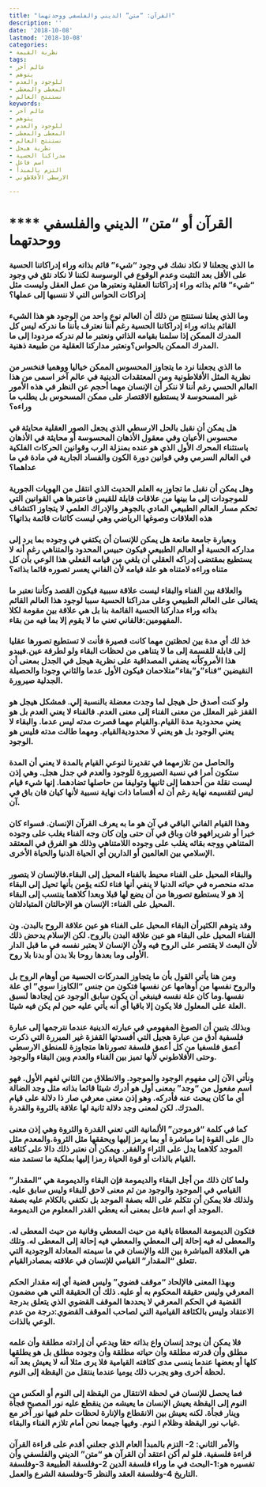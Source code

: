 ```yaml
---
title: "القرآن: “متن” الديني والفلسفي ووحدتهما"
description: ''
date: '2018-10-08'
lastmod: '2018-10-08'
categories:
- نظرية القيمة
tags:
- عالم آخر
- يتوهم
- للوجود والعدم
- المعطى والمعطى
- نستنتج العالم
keywords:
- عالم آخر
- يتوهم
- للوجود والعدم
- المعطى والمعطى
- نستنتج العالم
- نظرية هيجل
- مدراكنا الحسية
- اسم فاعل
- التزم بالمبدأ
- الارسطي الأفلاطوني

---
```

# **** **القرآن أو “متن” الديني والفلسفي ووحدتهما**

### ما الذي يجعلنا لا نكاد نشك في وجود “شيء” قائم بذاته وراء إدراكاتنا الحسية على الأقل بعد التثبت وعدم الوقوع في الوسوسة لكننا لا نكاد نثق في وجود “شيء” قائم بذاته وراء إدراكاتنا العقلية ونعتبرها من عمل العقل وليست مثل إدراكات الحواس التي لا ننسبها إلى عملها؟

### وما الذي يعلنا نستنتج من ذلك أن العالم نوع واحد من الوجود هو هذا الشيء القائم بذاته وراء إدراكاتنا الحسية رغم أننا نعترف بأننا ما ندركه ليس كل المدرك الممكن إذا سلمنا بقيامه الذاتي ونعتبر ما لم ندركه مردودا إلى ما المدرك الممكن بالحواس؟ونعتبر مداركنا العقلية من طبيعة ذهنية.

### ما الذي يجعلنا نرد ما يتجاوز المحسوس الممكن خياليا ووهميا فنخسر من نظرية المثل الأفلاطونية ومن المعتقدات الدينية في عالم آخر اسمى من هذا العالم الحسي رغم أننا لا ننكر أن الإنسان مهما أحجم عن النظر في هذه الأمور غير المسحوسة لا يستطيع الاقتصار على ممكن المسحوس بل يطلب ما وراءه؟

### هل يمكن أن نقبل بالحل الارسطي الذي يجعل الصور العقلية محايثة في محسوس الأعيان وفي معقول الأذهان المحسوسة أو محايثة في الأذهان باستثناء المحرك الأول الذي هو عنده بمنزلة الرب وقوانين الحركات الفلكية في العالم السرمي وفي قوانين دورة الكون والفساد الجارية في مادة في ما عداهما؟

### وهل يمكن أن نقبل ما تجاوز به العلم الحديث الذي انتقل من الهويات الجورية للموجودات إلى ما بينها من علاقات قابلة للقيس فاعتبرها هي القوانين التي تحكم مسار العالم الطبيعي المادي بالجوهر والإدراك العلمي لا يتجاوز اكتشاف هذه العلاقات وصوغها الرياضي وهي ليست كائنات قائمة بذاتها؟

### وبعبارة جامعة مانعة هل يمكن للإنسان أن يكتفي في وجوده بما يرد إلى مداركه الحسية أو العالم الطبيعي فيكون حبيس المحدود والمتناهي رغم أنه لا يستطيع بمقتضى إدراكه العقلي أن يلغي من قيامه الفعلي هذا الوعي بأن كل متناه وراءه لامتناه هو علة قيامه لأن الفاني يعسر تصوره قائما بذاته؟

### والعلاقة بين الفناء والبقاء ليست علاقة سببية فيكون القصد وكأننا نعتبر ما يتعالى على العالم الطبيعي وعلى مدراكنا الحسية سببا لوجود هذا العالم القائم بذاته وراء مداركنا الحسية القائمة بنا بل هي علاقة بين مقومة لكلا المفهومين:فالفاني تعني ما لا يقوم إلا بما فيه من بقاء.

### خذ لك أي مدة بين لحظتين مهما كانت قصيرة فأنت لا تستطيع تصورها عقليا إلى قابلة للقسمة إلى ما لا يتناهى من لحظات البقاء ولو لطرفة عين.فيبدو هذا الأمروكأنه يضفي المصداقية على نظرية هيجل في الجدل بمعنى أن النقيضين “فناء”و”بقاء”متلاحمان فيكون الأول عدما والثاني وجودا والحصيلة الجدلية صيرورة.

### ولو كنت أصدق حل هيجل لما وجدت معضلة بالنسبة إلي. فمشكل هيجل هو القفز غير المعلل من معنى الفناء إلى معنى العدم. فالفناء لا يعني العدم بل هو يعني محدودية مدة القيام.والقيام مهما قصرت مدته ليس عدما. والبقاء لا يعني الوجود بل هو يعني لا محدوديةالقيام. ومهما طالت مدته فليس هو الوجود.

### والحاصل من تلازمهما في تقديرنا لنوعي القيام بالمدة لا يعني أن المدة ستكون أمرا في نسبة الصيرورة للوجود والعدم في جدل هجل. وهي إذن ليست نقلة من أحدهما إلى ثانيها وتوليفا من حاصلها تضادهما. إنها شيء قيام ليس لتقسيمه نهاية رغم أن له أقساما ذات نهاية نسبية لأنها كيان فان باق في آن.

### وهذا القيام الفاني الباقي في آن هو ما به يعرف القرآن الإنسان. فسواء كان خيرا أو شريرافهو فان وباق في آن حتى وإن كان وجه الفناء يغلب على وجوده المتناهي ووجه بقائه يغلب على وجوده اللامتناهي وذلك هو الفرق في المعتقد الإسلامي بين العالمين أو الدارين أي الحياة الدنيا والحياة الأخرى.

### والبقاء المحيل على الفناء محيط بالفناء المحيل إلى البقاء.فالإنسان لا يتصور مدته منحصره في حياته الدنيا لا ينفي أنها فناء لكنه يؤمن بأنها تحيل إلى البقاء إذ هو لا يستطيع تصورها من أن يضع لها قبلا وبعدا كلاهما ينتسب إلى البقاء المحيل على الفناء: الإنسان هو الإحالتان المتبادلتان.

### وقد يتوهم الكثيرأن البقاء المحيل على الفناء هو عين علاقة الروح بالبدن. ون الفناء المحيل على البقاء هو عين علاقة البدن بالروح. لكن الإسلام يدحض ذلك لأن البعث لا يقتصر على الروح فيه ولأن الإنسان لا يعتبر نفسه في ما قبل الدار الأولى وما بعدها روحا بلا بدن أو بدنا بلا روح.

### ومن هنا يأتي القول بأن ما يتجاوز المدركات الحسية من أوهام الروح بل والروح نفسها من أوهامها عن نفسها فتكون من جنس “الكاوزا سوي” اي علة نفسها.وما كان علة نفسه فينبغي أن يكون سابق الوجود عن إيجادها لسبق العلة على المعلول فلا يكون إلا باقيا أي أنه يأتي عليه حين لم يكن فيه شيئا.

### وبذلك يتبين أن الصوغ المفهومي في عبارته الدينية عندما نترجمها إلى عبارة فلسفية أدق من عبارة هجيل التي أفسدتها القفزة غير المبررة التي ذكرت أعمق فلسفيا من كل أعمق فلسفة تصورناها متجاوزة للمنطق الارسطي وحتى الأفلاطوني لأنها تميز بين الفناء والعدم وبين البقاء والوجود.

### ونأتي الآن إلى مفهوم الوجود والموجود. والانطلاق من الثاني لفهم الأول. فهو اسم مفعول من “وجد” بمعنى أول هو أدرك شيئا قائما بذاته مثل وجد الضالة أي ما كان يبحث عنه فأدركه. وهو إذن معنى معرفي صار ذا دلالة على قيام المدرَك. لكن لمعنى وجد دلالة ثانية لها علاقة بالثروة والقدرة.

### كما في كلمة “فرموجن” الألمانية التي تعني القدرة والثروة وهي إذن معنى دال على القوة إما مباشرة أو بما يرمز إليها ويحققها مثل الثروة.والمعدم مثل الموجد كلاهما يدل على الثراء والفقر. ويمكن أن نعتبر ذلك دالا على كثافة القيام بالذات أو قوة الحياة رمزا إليها بملكية ما تستمد منه.

### ولما كان ذلك من أجل البقاء والديمومة فإن البقاء والديمومة هي “المقدار” القيامي في الموجود والوجود من ثم معنى لاحق للبقاء وليس سابق عليه. ولذلك فلا يمكن أن نتكلم على الله بصفة الموجد بل نكتفي بالكلام عليه بصفة الموجد أي اسم فاعل بمعنى أنه يعطي القدر المعلوم من الديمومة.

### فتكون الديمومة المعطاة باقية من حيث المعطي وفانية من حيث المعطى له. والمعطى له فيه إحالة إلى المعطي والمعطي فيه إحالة إلى المعطى له. وتلك هي العلاقة المباشرة بين الله والإنسان في ما سيمته المعادلة الوجودية التي تتعلق “المقدار” القيامي للإنسان في علاقته بمصادرالقيام.

### وبهذا المعنى فالإلحاد “موقف قضوي” وليس قضية أي إنه مقدار الحكم المعرفي وليس حقيقة المحكوم به أو عليه. ذلك أن الحقيقة التي هي مضمون القضية في الحكم المعرفي لا يحددها الموقف القضوي الذي يتعلق بدرجة الاعتقاد وليس بالكثافة القيامية التي لصاحب الموقف القضوي:درجة من عدم الوعي بالذات.

### فلا يمكن أن يوجد إنسان واع بذاته حقا ويدعي أن إرادته مطلقة وأن علمه مطلق وأن قدرته مطلقة وأن حياته مطلقة وأن وجوده مطلق بل هو يطلقها كلها أو بعضها عندما ينسى مدى كثافته القيامية فلا يرى مثلا أنه لا يعيش بعد آنه لحظة أخرى وهو يجرب ذلك يوميا عندما ينتقل من اليقظة إلى النوم.

### فما يحصل للإنسان في لحظة الانتقال من اليقظة إلى النوم أو العكس من النوم إلى اليقظة يعيش الإنسان ما يعيشه من ينقطع عليه نور المصبح فجأة وينار فجأة. لكنه يعيش بين الانقطاع والإنارة لحظات حلم فيها نور آخر مع غياب نور اليقظة وظلام ا لنوم. وفيها جيمعا نحن أمام تلازم الفناء والبقاء.

### والأمر الثاني: 2- التزم بالمبدأ العام الذي جعلني أقدم على قراءة القرآن قراءة فلسفية. فلو لم أكن اعتقد أن القرآن هو “متن” الديني والفلسفي وأن تفسيره هو:1-البحث في ما وراء فلسفة الدين 2-وفلسفة الطبيعة 3-وفلسفة التاريخ 4-وفلسفة العقد والنظر 5-وفلسفة الشرع والعمل.

###